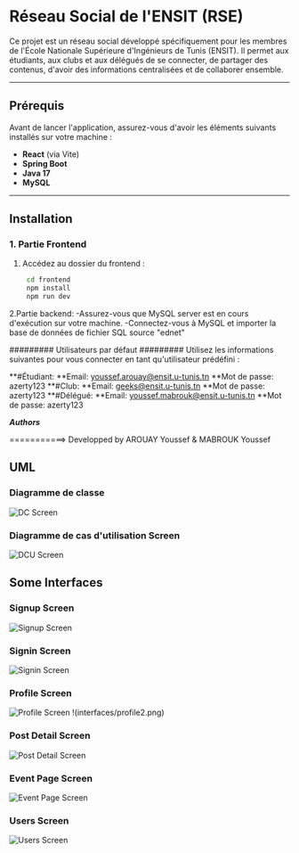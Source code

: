 # Réseau Social de l'ENSIT (RSE)

Ce projet est un réseau social développé spécifiquement pour les membres de l'École Nationale Supérieure d'Ingénieurs de Tunis (ENSIT). Il permet aux étudiants, aux clubs et aux délégués de se connecter, de partager des contenus, d'avoir des informations centralisées et de collaborer ensemble.

---

## Prérequis

Avant de lancer l'application, assurez-vous d'avoir les éléments suivants installés sur votre machine :
- **React** (via Vite)
- **Spring Boot**
- **Java 17**
- **MySQL**

---

## Installation

### 1. Partie Frontend
1. Accédez au dossier du frontend :
   ```bash
    cd frontend
    npm install
    npm run dev

2.Partie backend:
-Assurez-vous que MySQL server est en cours d'exécution sur votre machine.
-Connectez-vous à MySQL et importer la base de données de fichier SQL source "ednet"

######### Utilisateurs par défaut ######### 
Utilisez les informations suivantes pour vous connecter en tant qu'utilisateur prédéfini :

**#Étudiant:
**Email: youssef.arouay@ensit.u-tunis.tn
**Mot de passe: azerty123
**#Club:
**Email: geeks@ensit.u-tunis.tn
**Mot de passe: azerty123
**#Délégué:
**Email: youssef.mabrouk@ensit.u-tunis.tn
**Mot de passe: azerty123

*****************Authors*****************

===========> Developped by AROUAY Youssef & MABROUK Youssef

## UML 

### Diagramme de classe 
![DC Screen](./interfaces/DC.png)
### Diagramme de cas d'utilisation Screen
![DCU Screen](interfaces/DCUf.png)

## Some Interfaces

### Signup Screen
![Signup Screen](interfaces/signup.png)
### Signin Screen
![Signin Screen](interfaces/signin.png)
### Profile Screen
![Profile Screen](interfaces/profile1.png)
!(interfaces/profile2.png)
### Post Detail Screen
![Post Detail Screen](interfaces/postDetail.png)
### Event Page Screen
![Event Page Screen](interfaces/eventPage.png)
### Users Screen
![Users Screen](interfaces/users.png)
